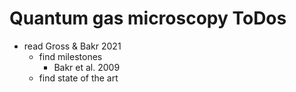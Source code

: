 # Quantum gas microscopy ToDos

- read Gross & Bakr 2021
    - find milestones
        - Bakr et al. 2009
    - find state of the art